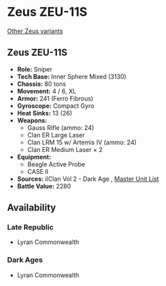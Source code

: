 # Zeus ZEU-11S 

[Other Zeus variants](../zeus.md) 

## Zeus ZEU-11S 

- **Role:** Sniper 
- **Tech Base:** Inner Sphere Mixed (3130) 
- **Chassis:** 80 tons 
- **Movement:** 4 / 6, XL 
- **Armor:** 241 (Ferro Fibrous) 
- **Gyroscope:** Compact Gyro 
- **Heat Sinks:** 13 (26) 
- **Weapons:** 
  - Gauss Rifle (ammo: 24) 
  - Clan ER Large Laser 
  - Clan LRM 15 w/ Artemis IV (ammo: 24) 
  - Clan ER Medium Laser × 2 
- **Equipment:** 
  - Beagle Active Probe 
  - CASE II 
- **Sources:** ilClan Vol 2 - Dark Age , [Master Unit List](http://masterunitlist.info/Unit/Details/7455/zeus-zeu-11s) 
- **Battle Value:** 2280 

## Availability 

### Late Republic 

- Lyran Commonwealth 

### Dark Ages 

- Lyran Commonwealth 

